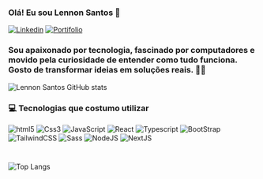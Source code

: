 ### Olá! Eu sou Lennon Santos 👋

[![Linkedin](https://img.shields.io/badge/LinkedIn-0077B5?style=for-the-badge&logo=linkedin&logoColor=white)](https://www.linkedin.com/in/lennon-santos-052064274/)
[![Portifolio](https://img.shields.io/badge/Portfolio-255E63?style=for-the-badge&logo=About.me&logoColor=white)]()

### Sou apaixonado por tecnologia, fascinado por computadores e movido pela curiosidade de entender como tudo funciona. Gosto de transformar ideias em soluções reais. 👨‍💻

![Lennon Santos GitHub stats](https://github-readme-stats.vercel.app/api?username=LennonRsantos&show_icons=true&theme=dracula)


### 💻 Tecnologias que costumo utilizar

<div style="display: inline_block; margin-bottom: 10px;">
    <img align="center" alt="html5" src="https://img.shields.io/badge/HTML5-E34F26?style=for-the-badge&logo=html5&logoColor=white" />
    <img align="center" alt="Css3" src="https://img.shields.io/badge/CSS3-1572B6?style=for-the-badge&logo=css3&logoColor=white" />
    <img align="center" alt="JavaScript" src="https://img.shields.io/badge/JavaScript-323330?style=for-the-badge&logo=javascript&logoColor=F7DF1E" />
    <img align="center" alt="React" src="https://img.shields.io/badge/React-20232A?style=for-the-badge&logo=react&logoColor=61DAFB" />
    <img align="center" alt="Typescript" src="https://img.shields.io/badge/TypeScript-007ACC?style=for-the-badge&logo=typescript&logoColor=white" />
    <img align="center" alt="BootStrap" src="https://img.shields.io/badge/Bootstrap-563D7C?style=for-the-badge&logo=bootstrap&logoColor=white" />
    <img align="center" alt="TailwindCSS" src="https://img.shields.io/badge/Tailwind_CSS-38B2AC?style=for-the-badge&logo=tailwind-css&logoColor=white" />
    <img align="center" alt="Sass" src="https://img.shields.io/badge/Sass-CC6699?style=for-the-badge&logo=sass&logoColor=white" />
    <img align="center" alt="NodeJS" src="https://img.shields.io/badge/Node%20js-339933?style=for-the-badge&logo=nodedotjs&logoColor=white" />
    <img align="center" alt="NextJS" src="https://img.shields.io/badge/next%20js-000000?style=for-the-badge&logo=nextdotjs&logoColor=white" />
</div></br>

![Top Langs](https://github-readme-stats.vercel.app/api/top-langs/?username=LennonRsantos&layout=compact)
